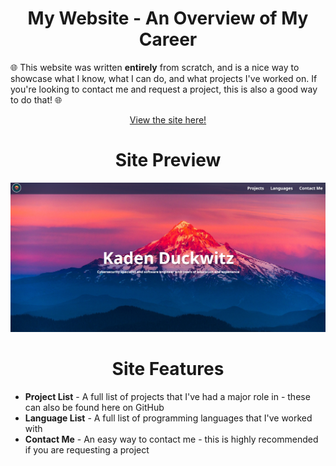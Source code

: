<h1 align="center">My Website - An Overview of My Career</h1>

<p>🌐 This website was written <b>entirely</b> from scratch, and is a nice way to showcase what I know, what I can do, 
  and what projects I've worked on. If you're looking to contact me and request a project, this is also a good way to do that! 🌐</p>

<p align="center">
  <a href="">View the site here!</a>
</p>

<h1 align="center">Site Preview</h1>
<img src="site-preview.png">

<h1 align="center">Site Features</h1>

<ul>
  <li><b>Project List</b> - A full list of projects that I've had a major role in - these can also be found here on GitHub</li>
  <li><b>Language List</b> - A full list of programming languages that I've worked with</li>
  <li><b>Contact Me</b> - An easy way to contact me - this is highly recommended if you are requesting a project</li>
</ul>
